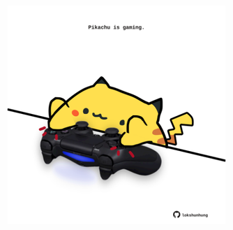 <!-- built at 29/06/2021, 24:11:48 UTC -->
<p align="center">
  <img width="500" height="500" src="./ReadmeImage.svg">
</p>
